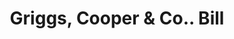 ---
doi: 10.7916/D8BZ7J2Z
date_other: '1900'
date_other_textual: 1900-1909
form: printed ephemera
genre:
- Invoices
name:
- Griggs, Cooper & Co.
object_in_context_url: https://biggert.cul.columbia.edu/items/view/ave_biggert_00670
subject_hierarchical_geographic:
- St. Paul, Minnesota, United States
subject_name:
- Griggs, Cooper & Co.
title: Griggs, Cooper & Co.. Bill
sort_title: Griggs, Cooper & Co.. Bill
call_number: ave_biggert_00670
coordinates:
- 44.94416666666666,-93.0936111111111
pid: ave_biggert_00670
identifiers: ave_biggert_00670
thumbnail: https://derivativo-2.library.columbia.edu/iiif/2/ldpd:345618/full/!256,256/0/native.jpg
permalink: /biggert/ave_biggert_00670/
layout: iiif-image-page
---
